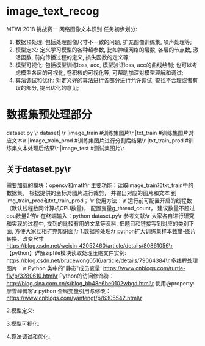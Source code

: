 # image_text_recog
MTWI 2018 挑战赛一 网络图像文本识别
任务初步划分:
1. 数据预处理: 包括处理图像尺寸不一致的问题, 扩充图像训练集, 噪声处理等;
2. 模型定义: 定义学习模型的各种超参数, 比如神经网络的层数, 各层的节点数, 激活函数, 前向传播过程的定义, 损失函数的定义等;
3. 模型可视化: 包括模型训练loss, acc, 模型验证loss, acc的曲线绘制; 也可以考虑模型各层的可视化, 卷积核的可视化等, 可帮助加深对模型理解和调试;
4. 算法调试和优化: 对定义好的算法进行各部分进行允许调试, 查找不合理或者有误的部分, 提出优化的意见;

# 数据集预处理部分

dataset.py \r
dataset| \r
        |image_train        #训练集图片\r
        |txt_train          #训练集图片对应文本\r
        |image_train_prod   #训练集图片进行分割后结果\r
        |txt_train_prod     #训练集文本处理后结果\r
        |image_test         #测试集图片\r
## 关于dataset.py\r
需要加载的模块：opencv和math\r
主要功能：读取image_train和txt_train中的数据集， 根据提供的坐标对图片进行裁剪， 并输出对应的图片和文本
到img_train_prod和txt_train_prod； \r
使用方法：\r
运行前可配置开启的线程数（默认线程数同计算机CPU数量)， 配置变量g_thread_count， 建议数量不超过cpu数量2倍\r
在终端输入：python dataset.py\r
参考文献:\r
大家各自进行研究和实现的过程中, 找到的比较有用的文章等资料, 把题目和链接写到对应的类别下面, 方便大家互相扩充知识面;\r
1.数据预处理:\r
python扩大训练集样本数量-图片转换、改变尺寸 https://blog.csdn.net/weixin_42052460/article/details/80861056\r
【python】详解zipfile模块读取处理压缩文件实例: https://blog.csdn.net/brucewong0516/article/details/79064384\r
多线程处理图片：\r
    Python 类中的"静态"成员变量: https://www.cnblogs.com/turtle-fly/p/3280610.html\r
    Python的访问修饰符： http://blog.sina.com.cn/s/blog_bb48e6be0102wbgd.html\r
    使用@property: 廖雪峰博客\r
    python 全局变量引用与修改： https://www.cnblogs.com/yanfengt/p/6305542.html\r


2.模型定义:

3.模型可视化:

4.算法调试和优化:






